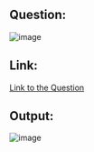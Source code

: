 ## Question:
![image](https://github.com/user-attachments/assets/f785b544-7a8a-4966-bd4a-4c98bfd29772)

## Link:
[Link to the Question](https://www.hackerrank.com/challenges/select-all-sql/problem?isFullScreen=true)

## Output:
![image](https://github.com/user-attachments/assets/a260ae31-d411-4dfc-9800-bd221a61fb8c)
